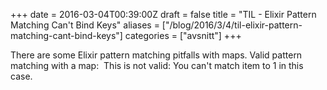 +++
date = 2016-03-04T00:39:00Z
draft = false
title = "TIL - Elixir Pattern Matching Can't Bind Keys"
aliases = ["/blog/2016/3/4/til-elixir-pattern-matching-cant-bind-keys"]
categories = ["avsnitt"]
+++

There are some Elixir pattern matching pitfalls with maps.
Valid pattern matching with a map:&nbsp;
This is not valid:
You can't match item to 1 in this case.&nbsp;

